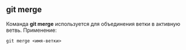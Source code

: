 ## git merge

Команда **git merge** используется для объединения ветки в активную ветвь. Применение:
```
git merge <имя-ветки>
```